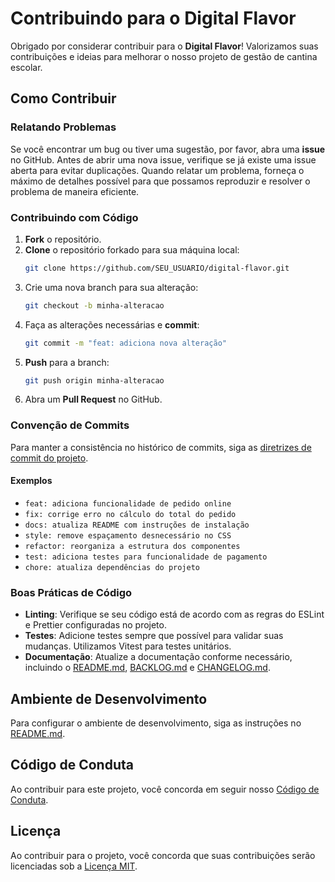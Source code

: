 

# Contribuindo para o Digital Flavor

Obrigado por considerar contribuir para o **Digital Flavor**! Valorizamos suas contribuições e ideias para melhorar o nosso projeto de gestão de cantina escolar.

## Como Contribuir

### Relatando Problemas

Se você encontrar um bug ou tiver uma sugestão, por favor, abra uma **issue** no GitHub. Antes de abrir uma nova issue, verifique se já existe uma issue aberta para evitar duplicações. Quando relatar um problema, forneça o máximo de detalhes possível para que possamos reproduzir e resolver o problema de maneira eficiente.

### Contribuindo com Código

1. **Fork** o repositório.
2. **Clone** o repositório forkado para sua máquina local:
    ```sh
    git clone https://github.com/SEU_USUARIO/digital-flavor.git
    ```
3. Crie uma nova branch para sua alteração:
    ```sh
    git checkout -b minha-alteracao
    ```
4. Faça as alterações necessárias e **commit**:
    ```sh
    git commit -m "feat: adiciona nova alteração"
    ```
5. **Push** para a branch:
    ```sh
    git push origin minha-alteracao
    ```
6. Abra um **Pull Request** no GitHub.

### Convenção de Commits

Para manter a consistência no histórico de commits, siga as [diretrizes de commit do projeto](./CONVENTIONAL_COMMITS.md).

#### Exemplos

- `feat: adiciona funcionalidade de pedido online`
- `fix: corrige erro no cálculo do total do pedido`
- `docs: atualiza README com instruções de instalação`
- `style: remove espaçamento desnecessário no CSS`
- `refactor: reorganiza a estrutura dos componentes`
- `test: adiciona testes para funcionalidade de pagamento`
- `chore: atualiza dependências do projeto`

### Boas Práticas de Código

- **Linting**: Verifique se seu código está de acordo com as regras do ESLint e Prettier configuradas no projeto.
- **Testes**: Adicione testes sempre que possível para validar suas mudanças. Utilizamos Vitest para testes unitários.
- **Documentação**: Atualize a documentação conforme necessário, incluindo o [README.md](../README.md), [BACKLOG.md](./BACKLOG.md) e [CHANGELOG.md](./CHANGELOG.md).

## Ambiente de Desenvolvimento

Para configurar o ambiente de desenvolvimento, siga as instruções no [README.md](../README.md).

## Código de Conduta

Ao contribuir para este projeto, você concorda em seguir nosso [Código de Conduta](../CODE_OF_CONDUCT.md).

## Licença

Ao contribuir para o projeto, você concorda que suas contribuições serão licenciadas sob a [Licença MIT](../LICENSE).
